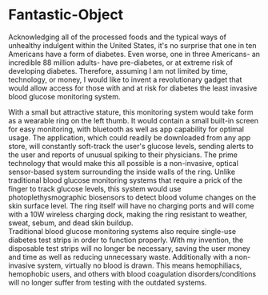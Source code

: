 # Fantastic-Object
Acknowledging all of the processed foods and the typical ways of unhealthy indulgent within the United States, it's no surprise that one in ten Americans have a form of diabetes. Even worse, one in three Americans- an incredible 88 million adults- have pre-diabetes, or at extreme risk of developing diabetes. Therefore, assuming I am not limited by time, technology, or money, I would like to invent a revolutionary gadget that would allow access for those with and at risk for diabetes the least invasive blood glucose monitoring system.   

With a small but attractive stature, this monitoring system would take form as a wearable ring on the left thumb. It would contain a small built-in screen for easy monitoring, with bluetooth as well as app capability for optimal usage. The application, which could readily be downloaded from any app store, will constantly soft-track the user's glucose levels, sending alerts to the user and reports of unusual spiking to their physicians. The prime technology that would make this all possible is a non-invasive, optical sensor-based system surrounding the inside walls of the ring. Unlike traditional blood glucose monitoring systems that require a prick of the finger to track glucose levels, this system would use photoplethysmographic biosensors to detect blood volume changes on the skin surface level. The ring itself will have no charging ports and will come with a 10W wireless charging dock, making the ring resistant to weather, sweat, sebum, and dead skin buildup.   
Traditional blood glucose monitoring systems also require single-use diabetes test strips in order to function properly. With my invention, the disposable test strips will no longer be necessary, saving the user money and time as well as reducing unnecessary waste. Additionally with a non-invasive system, virtually no blood is drawn. This means hemophiliacs, hemophobic users, and others with blood coagulation disorders/conditions will no longer suffer from testing with the outdated systems. 
